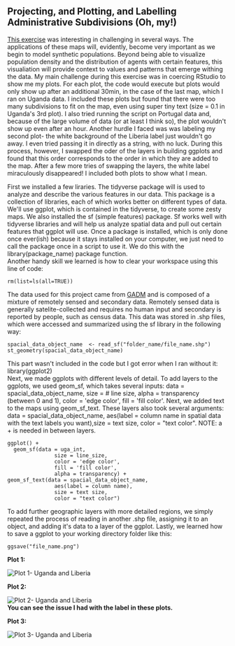 ## Projecting, and Plotting, and Labelling Administrative Subdivisions (Oh, my!)
[This exercise](https://tyler-frazier.github.io/dsbook/describe.html#projecting-plotting-and-labelling-administrative-subdivisions) was interesting in challenging in several ways. The applications of these maps will, evidently, become very important as we begin to model synthetic populations. Beyond being able to visualize population density and the distribution of agents with certain features, this visualiation will provide context to values and patterns that emerge withing the data. My main challenge during this exercise was in coercing RStudio to show me my plots. For each plot, the code would execute but plots would only show up after an additional 30min, in the case of the last map, which I ran on Uganda data. I included these plots but found that there were too many subdivisions to fit on the map, even using super tiny text (size = 0.1 in Uganda's 3rd plot). I also tried running the script on Portugal data and, because of the large volume of data (or at least I think so), the plot wouldn't show up even after an hour. Another hurdle I faced was was labeling my second plot- the white background of the Liberia label just wouldn't go away. I even tried passing it in directly as a string, with no luck. During this process, however, I swapped the oder of the layers in building ggplots and found that this order corresponds to the order in which they are added to the map. After a few more tries of swapping the layers, the white label miraculously disappeared! I included both plots to show what I mean.<br/>

First we installed a few liraries. The tidyverse package will is used to analyze and describe the various features in our data. This package is a collection of libraries, each of which works better on different types of data. We'll use ggplot, which is contained in the tidyverse, to create some zesty maps. We also installed the sf (simple features) package. Sf works well with tidyverse libraries and will help us analyze spatial data and pull out certain features that ggplot will use. Once a package is installed, which is only done once ever(ish) because it stays installed on your computer, we just need to call the package once in a script to use it. We do this with the library(package_name) package function.<br/>
Another handy skill we learned is how to clear your workspace using this line of code:
```
rm(list=ls(all=TRUE))
```
The data used for this project came from [GADM](https://gadm.org/) and is composed of a mixture of remotely sensed and secondary data. Remotely sensed data is generally satelite-collected and requires no human input and secondary is reported by people, such as census data. This data was stored in .shp files, which were accessed and summarized using the sf library in the following way:
```
spacial_data_object_name  <- read_sf("folder_name/file_name.shp")
st_geometry(spacial_data_object_name)
```
This part wasn't included in the code but I got error when I ran without it: library(ggplot2)<br/>
Next, we made ggplots with different levels of detail. To add layers to the ggplots, we used geom_sf, which takes several inputs: data = spacial_data_object_name, size = # line size, alpha = transparency (between 0 and 1), color = 'edge color', fill = 'fill color'. Next, we added text to the maps using geom_sf_text. These layers also took several arguments: data = spacial_data_object_name, aes(label = column name in spatial data with the text labels you want),size = text size, color = "text color". NOTE: a + is needed in between layers.
```
ggplot() +
  geom_sf(data = uga_int,
               size = line_size,
               color = 'edge color',
               fill = 'fill color',
               alpha = transparency) +
geom_sf_text(data = spacial_data_object_name,
               aes(label = column name),
               size = text size,
               color = "text color")
```
To add further geographic layers with more detailed regions, we simply repeated the process of reading in another .shp file, assigning it to an object, and adding it's data to a layer of the ggplot. Lastly, we learned how to save a ggplot to your working directory folder like this:
```
ggsave("file_name.png")
```

**Plot 1:**<br/>

![Plot 1- Uganda and Liberia](https://aeraposo.github.io/Data-440-Raposo/gg_plot1.png)<br/>

**Plot 2:**<br/>

![Plot 2- Uganda and Liberia](https://aeraposo.github.io/Data-440-Raposo/gg_plot2.png)<br/>
**You can see the issue I had with the label in these plots.**

**Plot 3:**<br/>

![Plot 3- Uganda and Liberia](https://aeraposo.github.io/Data-440-Raposo/gg_plot3.png)<br/>
